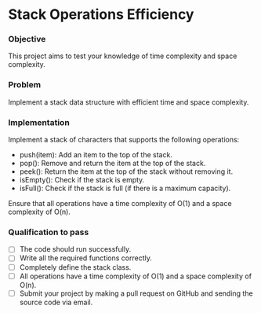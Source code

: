 # Stack Operations Efficiency

### Objective
This project aims to test your knowledge of time complexity and space complexity.

### Problem
Implement a stack data structure with efficient time and space complexity.

### Implementation

Implement a stack of characters that supports the following operations:
- push(item): Add an item to the top of the stack.
- pop(): Remove and return the item at the top of the stack.
- peek(): Return the item at the top of the stack without removing it.
- isEmpty(): Check if the stack is empty.
- isFull(): Check if the stack is full (if there is a maximum capacity).

Ensure that all operations have a time complexity of O(1) and a space complexity of O(n).


### Qualification to pass
 - [ ] The code should run successfully.
 - [ ] Write all the required functions correctly.
 - [ ] Completely define the stack class.
 - [ ] All operations have a time complexity of O(1) and a space complexity of O(n).
 - [ ] Submit your project by making a pull request on GitHub and sending the source code via email. 
